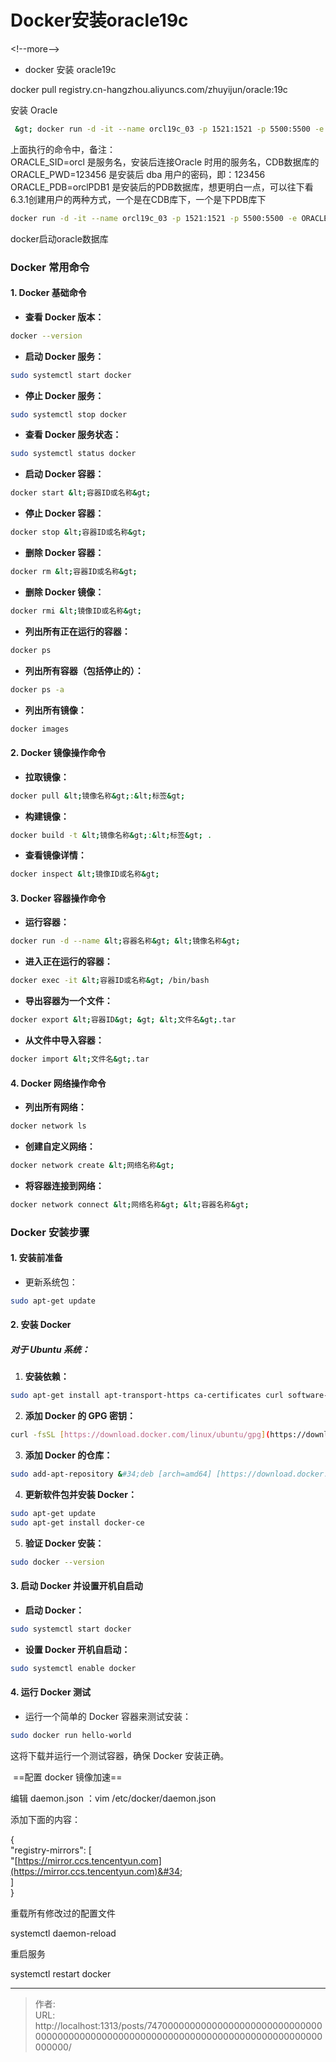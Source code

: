 # Docker安装oracle19c


&lt;!--more--&gt;
* docker 安装 oracle19c
 
docker pull registry.cn-hangzhou.aliyuncs.com/zhuyijun/oracle:19c
 
安装 Oracle
```bash
 &gt; docker run -d -it --name orcl19c_03 -p 1521:1521 -p 5500:5500 -e ORACLE_SID=orcl -e ORACLE_PDB=orclPDB1 -e ORACLE_PWD=123456 -e ORACLE_EDITION=standard -e ORACLE_CHARACTERSET=AL32UTF8 -v /data/oracle/oracleData:/opt/myData/oracle/oracleData registry.cn-hangzhou.aliyuncs.com/zhuyijun/oracle:19c   
```
上面执行的命令中，备注：  
ORACLE_SID=orcl 是服务名，安装后连接Oracle 时用的服务名，CDB数据库的  
ORACLE_PWD=123456 是安装后 dba 用户的密码，即：123456  
ORACLE_PDB=orclPDB1 是安装后的PDB数据库，想更明白一点，可以往下看6.3.1创建用户的两种方式，一个是在CDB库下，一个是下PDB库下
         
```bash
docker run -d -it --name orcl19c_03 -p 1521:1521 -p 5500:5500 -e ORACLE_SID=orcl -e ORACLE_PDB=orclPDB1 -e ORACLE_PWD=123456 -e ORACLE_EDITION=standard -e ORACLE_CHARACTERSET=AL32UTF8 -v /data/oracle/oracleData:/opt/myData/oracle/oracleData registry.cn-hangzhou.aliyuncs.com/zhuyijun/oracle:19c
 ```
docker启动oracle数据库
       
### Docker 常用命令
 
#### 1. Docker 基础命令  
- **查看 Docker 版本：**  
```bash  
docker --version  
```
 
- **启动 Docker 服务：**  
```bash  
sudo systemctl start docker  
```
 
- **停止 Docker 服务：**  
```bash  
sudo systemctl stop docker  
```
 
- **查看 Docker 服务状态：**  
```bash  
sudo systemctl status docker  
```
 
- **启动 Docker 容器：**  
```bash  
docker start &lt;容器ID或名称&gt;  
```
 
- **停止 Docker 容器：**  
```bash  
docker stop &lt;容器ID或名称&gt;  
```
 
- **删除 Docker 容器：**  
```bash  
docker rm &lt;容器ID或名称&gt;  
```
 
- **删除 Docker 镜像：**  
```bash  
docker rmi &lt;镜像ID或名称&gt;  
```
 
- **列出所有正在运行的容器：**  
```bash  
docker ps  
```
 
- **列出所有容器（包括停止的）：**  
```bash  
docker ps -a  
```
 
- **列出所有镜像：**  
```bash  
docker images  
```
 
#### 2. Docker 镜像操作命令  
- **拉取镜像：**  
```bash  
docker pull &lt;镜像名称&gt;:&lt;标签&gt;  
```
 
- **构建镜像：**  
```bash  
docker build -t &lt;镜像名称&gt;:&lt;标签&gt; .  
```
 
- **查看镜像详情：**  
```bash  
docker inspect &lt;镜像ID或名称&gt;  
```
 
#### 3. Docker 容器操作命令  
- **运行容器：**  
```bash  
docker run -d --name &lt;容器名称&gt; &lt;镜像名称&gt;  
```
 
- **进入正在运行的容器：**  
```bash  
docker exec -it &lt;容器ID或名称&gt; /bin/bash  
```
 
- **导出容器为一个文件：**  
```bash  
docker export &lt;容器ID&gt; &gt; &lt;文件名&gt;.tar  
```
 
- **从文件中导入容器：**  
```bash  
docker import &lt;文件名&gt;.tar  
```
 
#### 4. Docker 网络操作命令  
- **列出所有网络：**  
```bash  
docker network ls  
```
 
- **创建自定义网络：**  
```bash  
docker network create &lt;网络名称&gt;  
```
 
- **将容器连接到网络：**  
```bash  
docker network connect &lt;网络名称&gt; &lt;容器名称&gt;  
```
 
### Docker 安装步骤
 
#### 1. 安装前准备  
- 更新系统包：  
```bash  
sudo apt-get update  
```
 
#### 2. 安装 Docker  
##### 对于 Ubuntu 系统：
 
1. **安装依赖：**  
```bash  
sudo apt-get install apt-transport-https ca-certificates curl software-properties-common  
```
 
2. **添加 Docker 的 GPG 密钥：**  
```bash  
curl -fsSL [https://download.docker.com/linux/ubuntu/gpg](https://download.docker.com/linux/ubuntu/gpg) | sudo apt-key add -  
```
 
3. **添加 Docker 的仓库：**  
```bash  
sudo add-apt-repository &#34;deb [arch=amd64] [https://download.docker.com/linux/ubuntu](https://download.docker.com/linux/ubuntu) $(lsb_release -cs) stable&#34;  
```
 
4. **更新软件包并安装 Docker：**  
```bash  
sudo apt-get update  
sudo apt-get install docker-ce  
```
 
5. **验证 Docker 安装：**  
```bash  
sudo docker --version  
```
 
#### 3. 启动 Docker 并设置开机自启动  
- **启动 Docker：**  
```bash  
sudo systemctl start docker  
```
 
- **设置 Docker 开机自启动：**  
```bash  
sudo systemctl enable docker  
```
 
#### 4. 运行 Docker 测试  
- 运行一个简单的 Docker 容器来测试安装：  
```bash  
sudo docker run hello-world  
```
 
这将下载并运行一个测试容器，确保 Docker 安装正确。

 ==配置 docker 镜像加速==
 
编辑 daemon.json ：vim /etc/docker/daemon.json
 
添加下面的内容：
 
{  
&#34;registry-mirrors&#34;: [  
&#34;[https://mirror.ccs.tencentyun.com](https://mirror.ccs.tencentyun.com)&#34;  
]  
}
 
重载所有修改过的配置文件
 
systemctl daemon-reload
 
重启服务
 
systemctl restart docker


---

> 作者:   
> URL: http://localhost:1313/posts/747000000000000000000000000000000000000000000000000000000000000000000000000000000000000000/  

